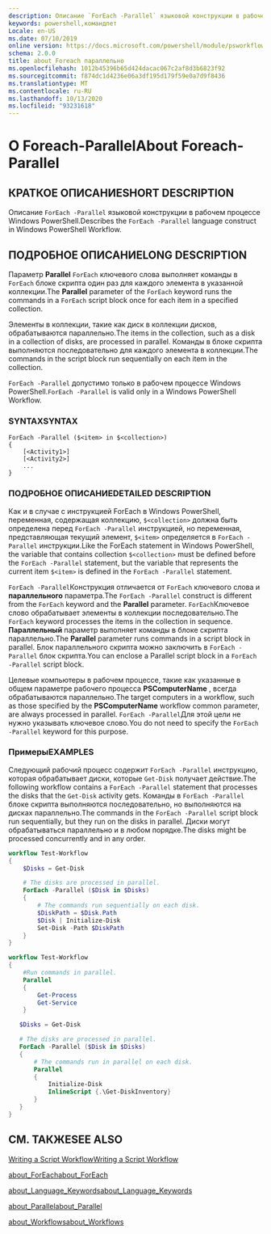 ```yaml
---
description: Описание `ForEach -Parallel` языковой конструкции в рабочем процессе Windows PowerShell.
keywords: powershell,командлет
Locale: en-US
ms.date: 07/10/2019
online version: https://docs.microsoft.com/powershell/module/psworkflow/about/about_foreach-parallel?view=powershell-5.1&WT.mc_id=ps-gethelp
schema: 2.0.0
title: about_Foreach параллельно
ms.openlocfilehash: 1012b45396b65d424dacac067c2af8d3b6823f92
ms.sourcegitcommit: f874dc1d4236e06a3df195d179f59e0a7d9f8436
ms.translationtype: MT
ms.contentlocale: ru-RU
ms.lasthandoff: 10/13/2020
ms.locfileid: "93231618"
---
```

# <a name="about-foreach-parallel"></a><span data-ttu-id="c490a-104">О Foreach-Parallel</span><span class="sxs-lookup"><span data-stu-id="c490a-104">About Foreach-Parallel</span></span>

## <a name="short-description"></a><span data-ttu-id="c490a-105">КРАТКОЕ ОПИСАНИЕ</span><span class="sxs-lookup"><span data-stu-id="c490a-105">SHORT DESCRIPTION</span></span>
<span data-ttu-id="c490a-106">Описание `ForEach -Parallel` языковой конструкции в рабочем процессе Windows PowerShell.</span><span class="sxs-lookup"><span data-stu-id="c490a-106">Describes the `ForEach -Parallel` language construct in Windows PowerShell Workflow.</span></span>

## <a name="long-description"></a><span data-ttu-id="c490a-107">ПОДРОБНОЕ ОПИСАНИЕ</span><span class="sxs-lookup"><span data-stu-id="c490a-107">LONG DESCRIPTION</span></span>

<span data-ttu-id="c490a-108">Параметр **Parallel** `ForEach` ключевого слова выполняет команды в `ForEach` блоке скрипта один раз для каждого элемента в указанной коллекции.</span><span class="sxs-lookup"><span data-stu-id="c490a-108">The **Parallel** parameter of the `ForEach` keyword runs the commands in a `ForEach` script block once for each item in a specified collection.</span></span>

<span data-ttu-id="c490a-109">Элементы в коллекции, такие как диск в коллекции дисков, обрабатываются параллельно.</span><span class="sxs-lookup"><span data-stu-id="c490a-109">The items in the collection, such as a disk in a collection of disks, are processed in parallel.</span></span> <span data-ttu-id="c490a-110">Команды в блоке скрипта выполняются последовательно для каждого элемента в коллекции.</span><span class="sxs-lookup"><span data-stu-id="c490a-110">The commands in the script block run sequentially on each item in the collection.</span></span>

<span data-ttu-id="c490a-111">`ForEach -Parallel` допустимо только в рабочем процессе Windows PowerShell.</span><span class="sxs-lookup"><span data-stu-id="c490a-111">`ForEach -Parallel` is valid only in a Windows PowerShell Workflow.</span></span>

### <a name="syntax"></a><span data-ttu-id="c490a-112">SYNTAX</span><span class="sxs-lookup"><span data-stu-id="c490a-112">SYNTAX</span></span>

```
ForEach -Parallel ($<item> in $<collection>)
{
    [<Activity1>]
    [<Activity2>]
    ...
}
```

### <a name="detailed-description"></a><span data-ttu-id="c490a-113">ПОДРОБНОЕ ОПИСАНИЕ</span><span class="sxs-lookup"><span data-stu-id="c490a-113">DETAILED DESCRIPTION</span></span>

<span data-ttu-id="c490a-114">Как и в случае с инструкцией ForEach в Windows PowerShell, переменная, содержащая коллекцию, `$<collection>` должна быть определена перед `ForEach -Parallel` инструкцией, но переменная, представляющая текущий элемент, `$<item>` определяется в `ForEach -Parallel` инструкции.</span><span class="sxs-lookup"><span data-stu-id="c490a-114">Like the ForEach statement in Windows PowerShell, the variable that contains collection `$<collection>` must be defined before the `ForEach -Parallel` statement, but the variable that represents the current item `$<item>` is defined in the `ForEach -Parallel` statement.</span></span>

<span data-ttu-id="c490a-115">`ForEach -Parallel`Конструкция отличается от `ForEach` ключевого слова и **параллельного** параметра.</span><span class="sxs-lookup"><span data-stu-id="c490a-115">The `ForEach -Parallel` construct is different from the `ForEach` keyword and the **Parallel** parameter.</span></span> <span data-ttu-id="c490a-116">`ForEach`Ключевое слово обрабатывает элементы в коллекции последовательно.</span><span class="sxs-lookup"><span data-stu-id="c490a-116">The `ForEach` keyword processes the items in the collection in sequence.</span></span> <span data-ttu-id="c490a-117">**Параллельный** параметр выполняет команды в блоке скрипта параллельно.</span><span class="sxs-lookup"><span data-stu-id="c490a-117">The **Parallel** parameter runs commands in a script block in parallel.</span></span> <span data-ttu-id="c490a-118">Блок параллельного скрипта можно заключить в `ForEach -Parallel` блок скрипта.</span><span class="sxs-lookup"><span data-stu-id="c490a-118">You can enclose a Parallel script block in a `ForEach -Parallel` script block.</span></span>

<span data-ttu-id="c490a-119">Целевые компьютеры в рабочем процессе, такие как указанные в общем параметре рабочего процесса **PSComputerName** , всегда обрабатываются параллельно.</span><span class="sxs-lookup"><span data-stu-id="c490a-119">The target computers in a workflow, such as those specified by the **PSComputerName** workflow common parameter, are always processed in parallel.</span></span>
<span data-ttu-id="c490a-120">`ForEach -Parallel`Для этой цели не нужно указывать ключевое слово.</span><span class="sxs-lookup"><span data-stu-id="c490a-120">You do not need to specify the `ForEach -Parallel` keyword for this purpose.</span></span>

### <a name="examples"></a><span data-ttu-id="c490a-121">Примеры</span><span class="sxs-lookup"><span data-stu-id="c490a-121">EXAMPLES</span></span>

<span data-ttu-id="c490a-122">Следующий рабочий процесс содержит `ForEach -Parallel` инструкцию, которая обрабатывает диски, которые `Get-Disk` получает действие.</span><span class="sxs-lookup"><span data-stu-id="c490a-122">The following workflow contains a `ForEach -Parallel` statement that processes the disks that the `Get-Disk` activity gets.</span></span> <span data-ttu-id="c490a-123">Команды в `ForEach -Parallel` блоке скрипта выполняются последовательно, но выполняются на дисках параллельно.</span><span class="sxs-lookup"><span data-stu-id="c490a-123">The commands in the `ForEach -Parallel` script block run sequentially, but they run on the disks in parallel.</span></span> <span data-ttu-id="c490a-124">Диски могут обрабатываться параллельно и в любом порядке.</span><span class="sxs-lookup"><span data-stu-id="c490a-124">The disks might be processed concurrently and in any order.</span></span>

```powershell
workflow Test-Workflow
{
    $Disks = Get-Disk

    # The disks are processed in parallel.
    ForEach -Parallel ($Disk in $Disks)
    {
        # The commands run sequentially on each disk.
        $DiskPath = $Disk.Path
        $Disk | Initialize-Disk
        Set-Disk -Path $DiskPath
    }
}

workflow Test-Workflow
{
    #Run commands in parallel.
    Parallel
    {
        Get-Process
        Get-Service
    }

   $Disks = Get-Disk

   # The disks are processed in parallel.
   ForEach -Parallel ($Disk in $Disks)
   {
       # The commands run in parallel on each disk.
       Parallel
       {
           Initialize-Disk
           InlineScript {.\Get-DiskInventory}
       }
   }
}
```

## <a name="see-also"></a><span data-ttu-id="c490a-125">СМ. ТАКЖЕ</span><span class="sxs-lookup"><span data-stu-id="c490a-125">SEE ALSO</span></span>

[<span data-ttu-id="c490a-126">Writing a Script Workflow</span><span class="sxs-lookup"><span data-stu-id="c490a-126">Writing a Script Workflow</span></span>](/previous-versions/powershell/scripting/developer/workflow/creating-a-workflow-by-using-a-windows-powershell-script)

[<span data-ttu-id="c490a-127">about_ForEach</span><span class="sxs-lookup"><span data-stu-id="c490a-127">about_ForEach</span></span>](../../Microsoft.PowerShell.Core/About/about_ForEach.md)

[<span data-ttu-id="c490a-128">about_Language_Keywords</span><span class="sxs-lookup"><span data-stu-id="c490a-128">about_Language_Keywords</span></span>](../../Microsoft.PowerShell.Core/About/about_Language_Keywords.md)

[<span data-ttu-id="c490a-129">about_Parallel</span><span class="sxs-lookup"><span data-stu-id="c490a-129">about_Parallel</span></span>](about_Parallel.md)

[<span data-ttu-id="c490a-130">about_Workflows</span><span class="sxs-lookup"><span data-stu-id="c490a-130">about_Workflows</span></span>](about_Workflows.md)
